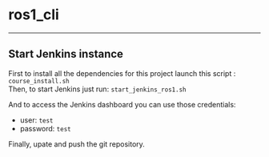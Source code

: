# ros1_cli

---

## Start Jenkins instance

First to install all the dependencies for this project launch this script : `course_install.sh`     
Then, to start Jenkins just run: `start_jenkins_ros1.sh`

And to access the Jenkins dashboard you can use those credentials:
- user: `test`      
- password: `test`      

Finally, upate and push the git repository.
 